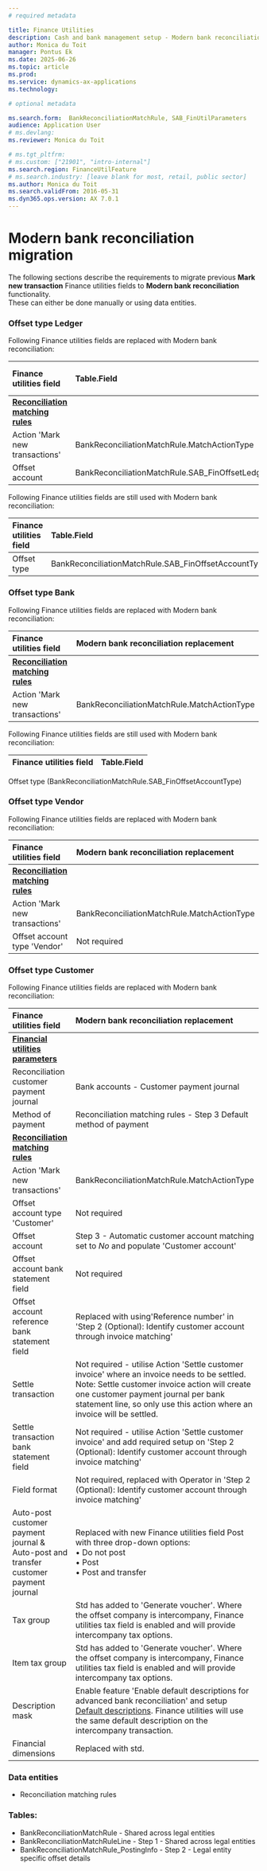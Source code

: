 ```yaml
---
# required metadata

title: Finance Utilities
description: Cash and bank management setup - Modern bank reconciliation
author: Monica du Toit
manager: Pontus Ek
ms.date: 2025-06-26
ms.topic: article
ms.prod: 
ms.service: dynamics-ax-applications
ms.technology: 

# optional metadata

ms.search.form:  BankReconciliationMatchRule, SAB_FinUtilParameters
audience: Application User
# ms.devlang: 
ms.reviewer: Monica du Toit

# ms.tgt_pltfrm: 
# ms.custom: ["21901", "intro-internal"]
ms.search.region: FinanceUtilFeature
# ms.search.industry: [leave blank for most, retail, public sector]
ms.author: Monica du Toit
ms.search.validFrom: 2016-05-31
ms.dyn365.ops.version: AX 7.0.1
---
```


# Modern bank reconciliation migration

The following sections describe the requirements to migrate previous **Mark new transaction** Finance utilities fields to **Modern bank reconciliation** functionality. <br>
These can either be done manually or using data entities.

### Offset type Ledger

Following Finance utilities fields are replaced with Modern bank reconciliation:

**Finance utilities field**    | **Table.Field**   | **Modern bank reconciliation replacement**                
:-------                       |:-------           |:-------                 
<ins>**Reconciliation matching rules**</ins> | 
Action 'Mark new transactions' | BankReconciliationMatchRule.MatchActionType               | Action 'Generate voucher'
Offset account   | BankReconciliationMatchRule.SAB_FinOffsetLedgerDimension  |

Following Finance utilities fields are still used with Modern bank reconciliation: 

**Finance utilities field**    | **Table.Field**  
:-------                       |:------- 
Offset type | BankReconciliationMatchRule.SAB_FinOffsetAccountType | 


### Offset type Bank

Following Finance utilities fields are replaced with Modern bank reconciliation:

**Finance utilities field**    | **Modern bank reconciliation replacement**                
:-------    |:-------                         
<ins>**Reconciliation matching rules**</ins> | 
Action 'Mark new transactions'  | BankReconciliationMatchRule.MatchActionType              | Action 'Generate voucher'

Following Finance utilities fields are still used with Modern bank reconciliation: 


**Finance utilities field**    | **Table.Field**  
:-------                       |:------- 
Offset type (BankReconciliationMatchRule.SAB_FinOffsetAccountType)



### Offset type Vendor

Following Finance utilities fields are replaced with Modern bank reconciliation:

**Finance utilities field**    | **Modern bank reconciliation replacement**                
:-------    |:-------                         
<ins>**Reconciliation matching rules**</ins> | 
Action 'Mark new transactions'  | BankReconciliationMatchRule.MatchActionType              | Action 'Generate vendor payment'
Offset account type 'Vendor'                  | Not required


### Offset type Customer

Following Finance utilities fields are replaced with Modern bank reconciliation:

**Finance utilities field**    | **Modern bank reconciliation replacement**                
:-------    |:-------                         
<ins>**Financial utilities parameters**</ins> | 
Reconciliation customer payment journal       | Bank accounts - Customer payment journal            
Method of payment                             | Reconciliation matching rules - Step 3 Default method of payment
<ins>**Reconciliation matching rules**</ins> | 
Action 'Mark new transactions'   | BankReconciliationMatchRule.MatchActionType             | Action 'Generate customer payment' or 'Settle customer invoice'
Offset account type 'Customer'                | Not required
Offset account                                | Step 3 - Automatic customer account matching set to _No_ and populate 'Customer account'
Offset account bank statement field           | Not required
Offset account reference bank statement field  | Replaced with using'Reference number' in 'Step 2 (Optional): Identify customer account through invoice matching'
Settle transaction                            | Not required - utilise Action 'Settle customer invoice' where an invoice needs to be settled. Note: Settle customer invoice action will create one customer payment journal per bank statement line, so only use this action where an invoice will be settled.
Settle transaction bank statement field        | Not required - utilise Action 'Settle customer invoice' and add required setup on 'Step 2 (Optional): Identify customer account through invoice matching'
Field format                                    | Not required, replaced with Operator in 'Step 2 (Optional): Identify customer account through invoice matching'
Auto-post customer payment journal &  Auto-post and transfer customer payment journal  | Replaced with new Finance utilities field Post with three drop-down options: <br> •	Do not post <br> •	Post <br> •	Post and transfer
Tax group                                   | Std has added to 'Generate voucher'. Where the offset company is intercompany, Finance utilities tax field is enabled and will provide intercompany tax options.
Item tax group                              | Std has added to 'Generate voucher'. Where the offset company is intercompany, Finance utilities tax field is enabled and will provide intercompany tax options.
Description mask                              | Enable feature 'Enable default descriptions for advanced bank reconciliation' and setup [Default descriptions](https://learn.microsoft.com/en-us/dynamics365/finance/cash-bank-management/apply-cash-adv-bank-rec#enable-default-descriptions-for-advanced-bank-reconciliation). Finance utilities will use the same default description on the intercompany transaction.
Financial dimensions                          | Replaced with std.

### Data entities

- Reconciliation matching rules

### Tables:

- BankReconciliationMatchRule - Shared across legal entities
- BankReconciliationMatchRuleLine - Step 1 - Shared across legal entities
- BankReconciliationMatchRule_PostingInfo - Step 2 - Legal entity specific offset details
